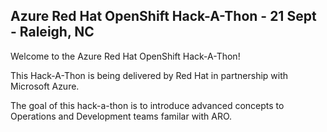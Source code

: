 ## Azure Red Hat OpenShift Hack-A-Thon -  21 Sept - Raleigh, NC

Welcome to the Azure Red Hat OpenShift Hack-A-Thon!

This Hack-A-Thon is being delivered by Red Hat in partnership with Microsoft Azure.

The goal of this hack-a-thon is to introduce advanced concepts to Operations and Development teams familar with ARO.